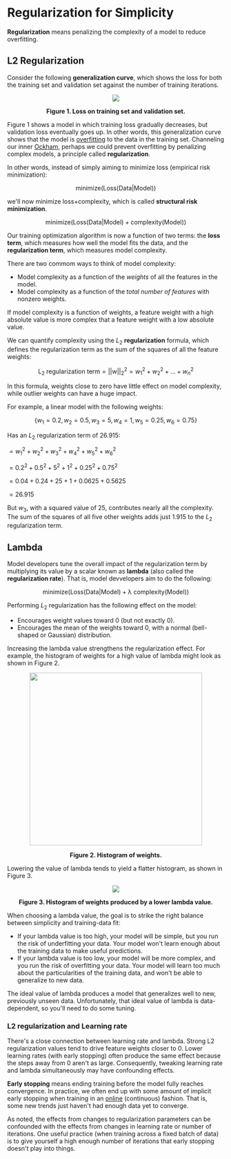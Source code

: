 # Regularization for Simplicity

**Regularization** means penalizing the complexity of a model to reduce overfitting.

## L2 Regularization

Consider the following **generalization curve**, which shows the loss for both the training set and validation set against the number of training iterations.

<div align='center'>
  <img src='https://developers.google.com/static/machine-learning/crash-course/images/RegularizationTwoLossFunctions.svg' />

  <strong>Figure 1. Loss on training set and validation set.</strong>
</div>

Figure 1 shows a model in which training loss gradually decreases, but validation loss eventually goes up. In other words, this generalization curve shows that the model is [overfitting](https://developers.google.com/machine-learning/crash-course/generalization/peril-of-overfitting) to the data in the training set. Channeling our inner [Ockham](https://developers.google.com/machine-learning/crash-course/generalization/peril-of-overfitting#ockham), perhaps we could prevent overfitting by penalizing complex models, a principle called **regularization**.

In other words, instead of simply aiming to minimize loss (empirical risk minimization):

<div class="math-jax-block">

$$\mathrm{minimize(Loss(Data \vert Model))}$$

</div>

we'll now minimize loss+complexity, which is called **structural risk minimization**.

<div class="math-jax-block">

$$\mathrm{minimize(Loss(Data \vert Model) + \mathrm{complexity(Model)})}$$

</div>

Our training optimization algorithm is now a function of two terms: the **loss term**, which measures how well the model fits the data, and the **regularization term**, which measures model complexity.

There are two commom ways to think of model complexity:

  * Model complexity as a function of the *weights* of all the features in the model.
  * Model complexity as a function of the *total number of features* with nonzero weights.

If model complexity is a function of weights, a feature weight with a high absolute value is more complex that a feature weight with a low absolute value.

We can quantify complexity using the $L_{2}$ **regularization** formula, which defines the regularization term as the sum of the squares of all the feature weights:

<div class="math-jax-block">

$$\mathrm{L_{2}\ regularization\ term} = \mathrm{\lvert \lvert w \rvert \rvert}^2_{2} = w_{1}^2 + w_{2}^2 + ... + w_{n}^2$$

</div>

In this formula, weights close to zero have little effect on model complexity, while outlier weights can have a huge impact.

For example, a linear model with the following weights:

<div class="math-jax-block">

$$\{w_{1} = 0.2, w_{2} = 0.5, w_{3} = 5, w_{4} = 1, w_{5} = 0.25, w_{6} = 0.75\}$$

</div>

Has an $L_{2}$ regularization term of 26.915:

<div class="math-jax-block">

$= w_{1}^2 + w_{2}^2 + w_{3}^2 + w_{4}^2 + w_{5}^2 + w_{6}^2$

</div>

<div class="math-jax-block">

$= 0.2^2 + 0.5^2 + 5^2 + 1^2 + 0.25^2 + 0.75^2$

</div>

<div class="math-jax-block">

$= 0.04 + 0.24 + 25 + 1 + 0.0625 + 0.5625$

</div>

<div class="math-jax-block">

$= 26.915$

</div>

But $w_{3}$, with a squared value of 25, contributes nearly all the complexity. The sum of the squares of all five other weights adds just 1.915 to the $L_{2}$ regularization term.

## Lambda

Model developers tune the overall impact of the regularization term by multiplying its value by a scalar known as **lambda** (also called the **regularization rate**). That is, model devvelopers aim to do the following:

<div class="math-jax-block">

$$\mathrm{minimize(Loss(Data \vert Model) + \lambda \ complexity(Model))}$$

</div>

Performing $L_{2}$ regularization has the following effect on the model:

  * Encourages weight values toward 0 (but not exactly 0).
  * Encourages the mean of the weights toward 0, with a normal (bell-shaped or Gaussian) distribution.

Increasing the lambda value strengthens the regularization effect. For example, the histogram of weights for a high value of lambda might look as shown in Figure 2.

<div align='center'>
  <img src='https://developers.google.com/static/machine-learning/crash-course/images/HighLambda.svg' height='400px' />

  <strong>Figure 2. Histogram of weights.</strong>
</div>

Lowering the value of lambda tends to yield a flatter histogram, as shown in Figure 3.

<div align='center'>
  <img src='https://developers.google.com/static/machine-learning/crash-course/images/LowLambda.svg' />

  <strong>Figure 3. Histogram of weights produced by a lower lambda value.</strong>
</div>

When choosing a lambda value, the goal is to strike the right balance between simplicity and training-data fit:

* If your lambda value is too high, your model will be simple, but you run the risk of underfitting your data. Your model won't learn enough about the training data to make useful predictions.
* If your lambda value is too low, your model will be more complex, and you run the risk of overfitting your data. Your model will learn too much about the particularities of the training data, and won't be able to generalize to new data.

The ideal value of lambda produces a model that generalizes well to new, previously unseen data. Unfortunately, that ideal value of lambda is data-dependent, so you'll need to do some tuning.

### L2 regularization and Learning rate

There's a close connection between learning rate and lambda. Strong L2 regularization values tend to drive feature weights closer to 0. Lower learning rates (with early stopping) often produce the same effect because the steps away from 0 aren't as large. Consequently, tweaking learning rate and lambda simultaneously may have confounding effects.

**Early stopping** means ending training before the model fully reaches convergence. In practice, we often end up with some amount of implicit early stopping when training in an [online](https://developers.google.com/machine-learning/crash-course/production-ml-systems) (continuous) fashion. That is, some new trends just haven't had enough data yet to converge.

As noted, the effects from changes to regularization parameters can be confounded with the effects from changes in learning rate or number of iterations. One useful practice (when training across a fixed batch of data) is to give yourself a high enough number of iterations that early stopping doesn't play into things.

